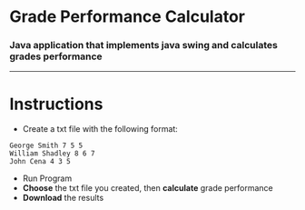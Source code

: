 # Grade Performance Calculator
### Java application that implements java swing and calculates grades performance
---
# Instructions
- Create a txt file with the following format:
```
George Smith 7 5 5
William Shadley 8 6 7
John Cena 4 3 5
```
- Run Program
- **Choose** the txt file you created, then **calculate** grade performance
- **Download** the results